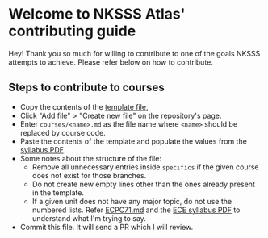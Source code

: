 # Welcome to NKSSS Atlas' contributing guide

Hey! Thank you so much for willing to contribute to one of the goals NKSSS attempts to achieve. Please refer below on how to contribute.

## Steps to contribute to courses

- Copy the contents of the [template file](/courses/!%20TEMPLATE%20!.md),
- Click "Add file" > "Create new file" on the repository's page.
- Enter `courses/<name>.md` as the file name where `<name>` should be replaced by course code.
- Paste the contents of the template and populate the values from the [syllabus PDF](https://drive.google.com/drive/folders/1v7SuQj0RJJbz_r5xLSqj8feV6T8t9UT8).
- Some notes about the structure of the file:
  - Remove all unnecessary entries inside `specifics` if the given course does not exist for those branches.
  - Do not create new empty lines other than the ones already present in the template.
  - If a given unit does not have any major topic, do not use the numbered lists. Refer [ECPC71.md](/courses/ECPC71.md) and the [ECE syllabus PDF](https://drive.google.com/file/d/1IUDACGOHCO3h-vhx-G8ofwrD3LUfqTP-) to understand what I'm trying to say.
- Commit this file. It will send a PR which I will review.
